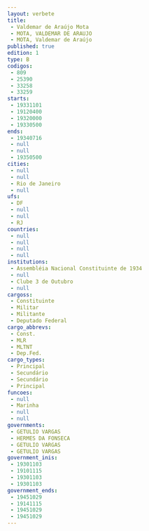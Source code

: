 ```yaml
---
layout: verbete
title:
 - Valdemar de Araújo Mota
 - MOTA, VALDEMAR DE ARAUJO
 - MOTA, Valdemar de Araújo
published: true
edition: 1  
type: B
codigos: 
 - 809
 - 25390
 - 33258
 - 33259
starts: 
 - 19331101
 - 19120400
 - 19320000
 - 19330500
ends: 
 - 19340716
 - null 
 - null 
 - 19350500
cities: 
 - null 
 - null 
 - Rio de Janeiro
 - null 
ufs: 
 - DF
 - null 
 - null 
 - RJ
countries: 
 - null 
 - null 
 - null 
 - null 
institutions: 
 - Assembléia Nacional Constituinte de 1934
 - null 
 - Clube 3 de Outubro
 - null 
cargoss: 
 - Constituinte
 - Militar
 - Militante
 - Deputado Federal
cargo_abbrevs: 
 - Const.
 - MLR
 - MLTNT
 - Dep.Fed.
cargo_types: 
 - Principal
 - Secundário
 - Secundário
 - Principal
funcoes: 
 - null 
 - Marinha
 - null 
 - null 
governments: 
 - GETULIO VARGAS
 - HERMES DA FONSECA
 - GETULIO VARGAS
 - GETULIO VARGAS
government_inis: 
 - 19301103
 - 19101115
 - 19301103
 - 19301103
government_ends: 
 - 19451029
 - 19141115
 - 19451029
 - 19451029
---
```


